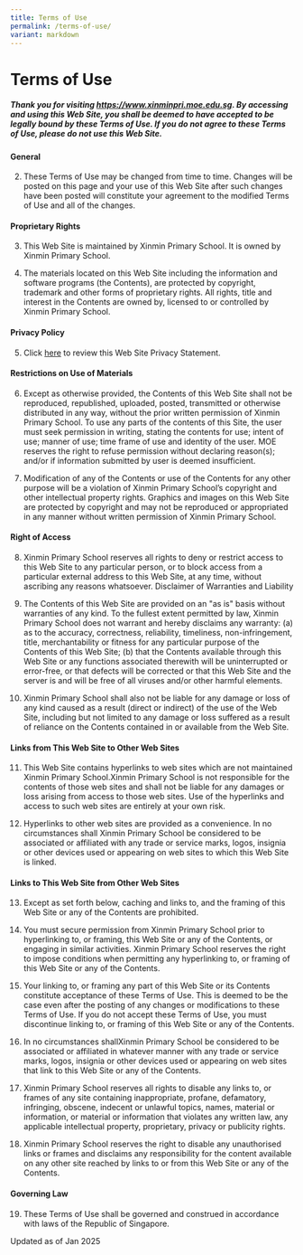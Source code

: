 ```yaml
---
title: Terms of Use
permalink: /terms-of-use/
variant: markdown
---
```

# **Terms of Use**


##### Thank you for visiting https://www.xinminpri.moe.edu.sg. By accessing and using this Web Site, you shall be deemed to have accepted to be legally bound by these Terms of Use. If you do not agree to these Terms of Use, please do not use this Web Site. 

#### General 

2) These Terms of Use may be changed from time to time. Changes will be posted on this page and your use of this Web Site after such changes have been posted will constitute your agreement to the modified Terms of Use and all of the changes. 

#### Proprietary Rights 

3) This Web Site is maintained by Xinmin Primary School. It is owned by Xinmin Primary School.

4) The materials located on this Web Site including the information and software programs (the Contents), are protected by copyright, trademark and other forms of proprietary rights. All rights, title and interest in the Contents are owned by, licensed to or controlled by Xinmin Primary School. 


#### Privacy Policy


5) Click [here](https://www.xinminpri.moe.edu.sg/privacy/) to review this Web Site Privacy Statement. 


#### Restrictions on Use of Materials 


6) Except as otherwise provided, the Contents of this Web Site shall not be reproduced, republished, uploaded, posted, transmitted or otherwise distributed in any way, without the prior written permission of Xinmin Primary School.  To use any parts of the contents of this Site, the user must seek permission in writing, stating the contents for use; intent of use; manner of use; time frame of use and identity of the user. MOE reserves the right to refuse permission without declaring reason(s); and/or if information submitted by user is deemed insufficient. 

7) Modification of any of the Contents or use of the Contents for any other purpose will be a violation of Xinmin Primary School’s copyright and other intellectual property rights. Graphics and images on this Web Site are protected by copyright and may not be reproduced or appropriated in any manner without written permission of Xinmin Primary School.


#### Right of Access 


8) Xinmin Primary School reserves all rights to deny or restrict access to this Web Site to any particular person, or to block access from a particular external address to this Web Site, at any time, without ascribing any reasons whatsoever. 
Disclaimer of Warranties and Liability 

9) The Contents of this Web Site are provided on an "as is" basis without warranties of any kind. To the fullest extent permitted by law, Xinmin Primary School does not warrant and hereby disclaims any warranty: 
(a) as to the accuracy, correctness, reliability, timeliness, non-infringement, title, merchantability or fitness for any particular purpose of the Contents of this Web Site; 
(b) that the Contents available through this Web Site or any functions associated therewith will be uninterrupted or error-free, or that defects will be corrected or that this Web Site and the server is and will be free of all viruses and/or other harmful elements. 

10) Xinmin Primary School shall also not be liable for any damage or loss of any kind caused as a result (direct or indirect) of the use of the Web Site, including but not limited to any damage or loss suffered as a result of reliance on the Contents contained in or available from the Web Site. 

#### Links from This Web Site to Other Web Sites 

11) This Web Site contains hyperlinks to web sites which are not maintained Xinmin Primary School.Xinmin Primary School is not responsible for the contents of those web sites and shall not be liable for any damages or loss arising from access to those web sites. Use of the hyperlinks and access to such web sites are entirely at your own risk. 

12) Hyperlinks to other web sites are provided as a convenience. In no circumstances shall Xinmin Primary School be considered to be associated or affiliated with any trade or service marks, logos, insignia or other devices used or appearing on web sites to which this Web Site is linked. 

#### Links to This Web Site from Other Web Sites 

13) Except as set forth below, caching and links to, and the framing of this Web Site or any of the Contents are prohibited. 

14) You must secure permission from Xinmin Primary School prior to hyperlinking to, or framing, this Web Site or any of the Contents, or engaging in similar activities. Xinmin Primary School reserves the right to impose conditions when permitting any hyperlinking to, or framing of this Web Site or any of the Contents. 

15) Your linking to, or framing any part of this Web Site or its Contents constitute acceptance of these Terms of Use. This is deemed to be the case even after the posting of any changes or modifications to these Terms of Use. If you do not accept these Terms of Use, you must discontinue linking to, or framing of this Web Site or any of the Contents. 

16) In no circumstances shallXinmin Primary School be considered to be associated or affiliated in whatever manner with any trade or service marks, logos, insignia or other devices used or appearing on web sites that link to this Web Site or any of the Contents. 

17) Xinmin Primary School reserves all rights to disable any links to, or frames of any site containing inappropriate, profane, defamatory, infringing, obscene, indecent or unlawful topics, names, material or information, or material or information that violates any written law, any applicable intellectual property, proprietary, privacy or publicity rights. 

18) Xinmin Primary School reserves the right to disable any unauthorised links or frames and disclaims any responsibility for the content available on any other site reached by links to or from this Web Site or any of the Contents. 

#### Governing Law 

19) These Terms of Use shall be governed and construed in accordance with laws of the Republic of Singapore.

Updated as of Jan 2025